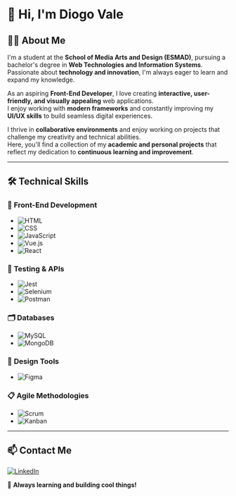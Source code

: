 # 👋 Hi, I'm Diogo Vale

## 👨‍🎓 About Me  
I'm a student at the **School of Media Arts and Design (ESMAD)**, pursuing a bachelor's degree in **Web Technologies and Information Systems**.  
Passionate about **technology and innovation**, I'm always eager to learn and expand my knowledge.  

As an aspiring **Front-End Developer**, I love creating **interactive, user-friendly, and visually appealing** web applications.  
I enjoy working with **modern frameworks** and constantly improving my **UI/UX skills** to build seamless digital experiences.  

I thrive in **collaborative environments** and enjoy working on projects that challenge my creativity and technical abilities.  
Here, you'll find a collection of my **academic and personal projects** that reflect my dedication to **continuous learning and improvement**.  

---

## 🛠️ Technical Skills  

### 🎨 **Front-End Development**  
- ![HTML](https://img.shields.io/badge/HTML5-E34F26?style=flat&logo=html5&logoColor=white)  
- ![CSS](https://img.shields.io/badge/CSS3-1572B6?style=flat&logo=css3&logoColor=white)  
- ![JavaScript](https://img.shields.io/badge/JavaScript-F7DF1E?style=flat&logo=javascript&logoColor=black)  
- ![Vue.js](https://img.shields.io/badge/Vue.js-4FC08D?style=flat&logo=vuedotjs&logoColor=white)  
- ![React](https://img.shields.io/badge/React-61DAFB?style=flat&logo=react&logoColor=black)  

### 🧪 **Testing & APIs**  
- ![Jest](https://img.shields.io/badge/Jest-C21325?style=flat&logo=jest&logoColor=white)  
- ![Selenium](https://img.shields.io/badge/Selenium-43B02A?style=flat&logo=selenium&logoColor=white)  
- ![Postman](https://img.shields.io/badge/Postman-FF6C37?style=flat&logo=postman&logoColor=white)  

### 🗂️ **Databases**  
- ![MySQL](https://img.shields.io/badge/MySQL-4479A1?style=flat&logo=mysql&logoColor=white)  
- ![MongoDB](https://img.shields.io/badge/MongoDB-47A248?style=flat&logo=mongodb&logoColor=white)  

### 🎨 **Design Tools**  
- ![Figma](https://img.shields.io/badge/Figma-F24E1E?style=flat&logo=figma&logoColor=white)  

### 📋 **Agile Methodologies**  
- ![Scrum](https://img.shields.io/badge/Scrum-2496ED?style=flat)  
- ![Kanban](https://img.shields.io/badge/Kanban-FF8C00?style=flat)  

---

## 📫 Contact Me  
[![LinkedIn](https://img.shields.io/badge/LinkedIn-0077B5?style=flat&logo=linkedin&logoColor=white)](https://www.linkedin.com/in/diogojvale/)   

🚀 **Always learning and building cool things!**  
